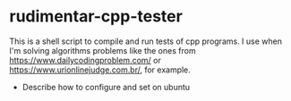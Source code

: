 # rudimentar-cpp-tester
This is a shell script to compile and run tests of cpp programs. I use when I'm solving algorithms problems like the ones from https://www.dailycodingproblem.com/ or https://www.urionlinejudge.com.br/, for example.

* Describe how to configure and set on ubuntu
